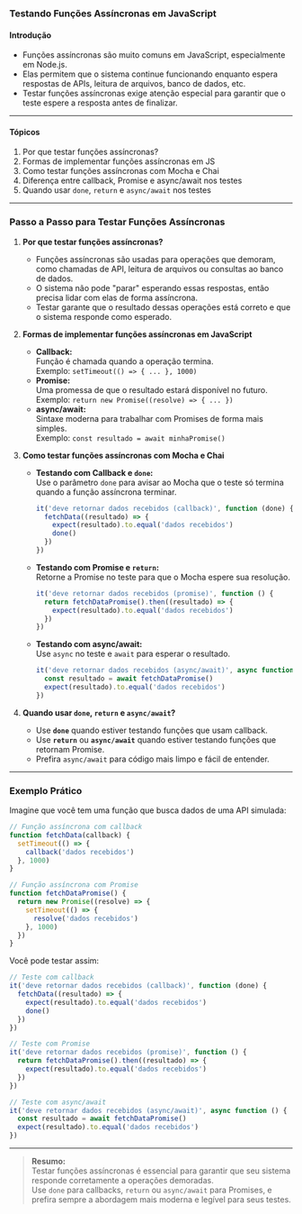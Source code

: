 ### **Testando Funções Assíncronas em JavaScript**

#### Introdução

- Funções assíncronas são muito comuns em JavaScript, especialmente em Node.js.
- Elas permitem que o sistema continue funcionando enquanto espera respostas de APIs, leitura de arquivos, banco de dados, etc.
- Testar funções assíncronas exige atenção especial para garantir que o teste espere a resposta antes de finalizar.

---

#### Tópicos

1. Por que testar funções assíncronas?
2. Formas de implementar funções assíncronas em JS
3. Como testar funções assíncronas com Mocha e Chai
4. Diferença entre callback, Promise e async/await nos testes
5. Quando usar `done`, `return` e `async/await` nos testes

---

### Passo a Passo para Testar Funções Assíncronas

1. **Por que testar funções assíncronas?**

   - Funções assíncronas são usadas para operações que demoram, como chamadas de API, leitura de arquivos ou consultas ao banco de dados.
   - O sistema não pode "parar" esperando essas respostas, então precisa lidar com elas de forma assíncrona.
   - Testar garante que o resultado dessas operações está correto e que o sistema responde como esperado.

2. **Formas de implementar funções assíncronas em JavaScript**

   - **Callback:**  
     Função é chamada quando a operação termina.  
     Exemplo: `setTimeout(() => { ... }, 1000)`
   - **Promise:**  
     Uma promessa de que o resultado estará disponível no futuro.  
     Exemplo: `return new Promise((resolve) => { ... })`
   - **async/await:**  
     Sintaxe moderna para trabalhar com Promises de forma mais simples.  
     Exemplo: `const resultado = await minhaPromise()`

3. **Como testar funções assíncronas com Mocha e Chai**

   - **Testando com Callback e `done`:**  
     Use o parâmetro `done` para avisar ao Mocha que o teste só termina quando a função assíncrona terminar.
     ```javascript
     it('deve retornar dados recebidos (callback)', function (done) {
       fetchData((resultado) => {
         expect(resultado).to.equal('dados recebidos')
         done()
       })
     })
     ```
   - **Testando com Promise e `return`:**  
     Retorne a Promise no teste para que o Mocha espere sua resolução.
     ```javascript
     it('deve retornar dados recebidos (promise)', function () {
       return fetchDataPromise().then((resultado) => {
         expect(resultado).to.equal('dados recebidos')
       })
     })
     ```
   - **Testando com async/await:**  
     Use `async` no teste e `await` para esperar o resultado.
     ```javascript
     it('deve retornar dados recebidos (async/await)', async function () {
       const resultado = await fetchDataPromise()
       expect(resultado).to.equal('dados recebidos')
     })
     ```

4. **Quando usar `done`, `return` e `async/await`?**

   - Use **`done`** quando estiver testando funções que usam callback.
   - Use **`return`** ou **`async/await`** quando estiver testando funções que retornam Promise.
   - Prefira `async/await` para código mais limpo e fácil de entender.

---

### Exemplo Prático

Imagine que você tem uma função que busca dados de uma API simulada:

```javascript
// Função assíncrona com callback
function fetchData(callback) {
  setTimeout(() => {
    callback('dados recebidos')
  }, 1000)
}

// Função assíncrona com Promise
function fetchDataPromise() {
  return new Promise((resolve) => {
    setTimeout(() => {
      resolve('dados recebidos')
    }, 1000)
  })
}
```

Você pode testar assim:

```javascript
// Teste com callback
it('deve retornar dados recebidos (callback)', function (done) {
  fetchData((resultado) => {
    expect(resultado).to.equal('dados recebidos')
    done()
  })
})

// Teste com Promise
it('deve retornar dados recebidos (promise)', function () {
  return fetchDataPromise().then((resultado) => {
    expect(resultado).to.equal('dados recebidos')
  })
})

// Teste com async/await
it('deve retornar dados recebidos (async/await)', async function () {
  const resultado = await fetchDataPromise()
  expect(resultado).to.equal('dados recebidos')
})
```

---

> **Resumo:**  
> Testar funções assíncronas é essencial para garantir que seu sistema responde corretamente a operações demoradas.  
> Use `done` para callbacks, `return` ou `async/await` para Promises, e prefira sempre a abordagem mais moderna e legível para seus testes.
